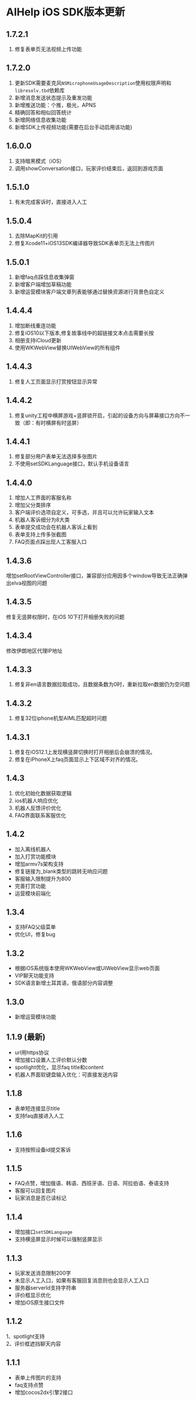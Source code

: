 # AIHelp iOS SDK版本更新

## 1.7.2.1
1. 修复表单页无法视频上传功能

## 1.7.2.0
1. 更新SDK需要麦克风`NSMicrophoneUsageDescription`使用权限声明和`libresolv.tbd`依赖库
2. 新增消息发送状态提示及重发功能
3. 新增推送功能：个推，极光，APNS
4. 精确回答和相似回答统计
5. 新增网络信息收集功能
6. 新增SDK上传视频功能(需要在后台手动启用该功能)

## 1.6.0.0
1. 支持暗黑模式（iOS）
2. 调用showConversation接口，玩家评价结束后，返回到游戏页面

## 1.5.1.0
1. 有未完成客诉时，直接进入人工 

## 1.5.0.4
1. 去除MapKit的引用
3. 修复Xcode11+iOS13SDK编译器导致SDK表单页无法上传图片

## 1.5.0.1
 1. 新增faq点踩信息收集弹窗
 2. 新增客户端增加草稿功能 
 3. 新增运营模块客户端文章列表能够通过替换资源进行背景色自定义

## 1.4.4.4
1. 增加断线重连功能
2. 修复iOS10以下版本,修复故事线中的超链接文本点击需要长按
3. 相册支持iCloud更新
4. 使用WKWebView替换UIWebView的所有组件

## 1.4.4.3
1. 修复人工页面显示打赏按钮显示异常

## 1.4.4.2
1. 修复unity工程中横屏游戏+竖屏锁开启，引起的设备方向与屏幕接口方向不一致（即：有时横屏有时竖屏）

## 1.4.4.1
1. 修复部分用户表单无法选择多张图片
2. 不使用setSDKLanguage接口，默认手机设备语言

## 1.4.4.0 
1. 增加人工界面的客服名称
2. 增加父分类排序
3. 客户端评价选项自定义，可多选，并且可以允许玩家输入文本
4. 机器人客诉细分为8大类
5. 表单提交成功会在机器人客诉上看到
6. 表单支持上传多张截图
7. FAQ页面点踩出现人工客服入口

## 1.4.3.6
增加setRootViewController接口，兼容部分应用因多个window导致无法正确弹出elva视图的问题

## 1.4.3.5
修复无竖屏权限时，在iOS 10下打开相册失败的问题

## 1.4.3.4
修改伊朗地区代理IP地址

## 1.4.3.3
1. 修复非en语言数据拉取成功，且数据条数为0时，重新拉取en数据仍为空问题

## 1.4.3.2 
1. 修复32位iphone机型AIML匹配超时问题 

## 1.4.3.1 
1. 修复在iOS12.1上发现横竖屏切换时打开相册后会崩溃的情况。
2. 修复在iPhoneX上faq页面显示上下区域不对齐的情况。

## 1.4.3
1. 优化初始化数据获取逻辑 
2. ios机器人响应优化
3. 机器人反馈评价优化
4. FAQ界面联系客服优化

## 1.4.2
* 加入离线机器人
* 加入打赏功能模块
* 增加armv7s架构支持
* 修复链接为_blank类型的跳转无响应问题
* 客服输入限制提升为800
* 完善打赏功能
* 运营模块前端化

## 1.3.4
* 支持FAQ父级菜单
* 优化UI，修复bug

## 1.3.2 
* 根据iOS系统版本使用WKWebView或UIWebView显示web页面
* VIP聊天功能支持
* SDK语言新增土耳其语，俄语部分内容调整

## 1.3.0 
* 新增运营模块功能

## 1.1.9 (最新)
* url用https协议
* 增加接口设置人工评价默认分数
* spotlight优化，显示faq title和content
* 机器人界面软键盘输入优化：可直接发送内容

## 1.1.8
* 表单短连接显示title
* 支持faq直接进入人工

## 1.1.6
* 支持按照设备id提交客诉

## 1.1.5
* FAQ点赞，增加俄语、韩语、西班牙语、日语、阿拉伯语、泰语支持
* 客服可以回复图片
* 玩家消息是否已读标记

## 1.1.4
* 增加接口`setSDKLanguage`<br />
* 支持横竖屏显示时候可以强制竖屏显示

## 1.1.3
* 玩家发送消息限制200字<br />
* 未显示人工入口，如果有客服回复消息则也会显示人工入口<br />
* 服务器serverId支持字符串<br />
* 评价框显示优化<br />
* 增加iOS原生接口文件

## 1.1.2
1、spotlight支持<br />
2、评价框遮挡聊天内容

## 1.1.1
* 表单上传图片的支持<br />
* faq支持点赞<br />
* 增加cocos2dx引擎2接口

